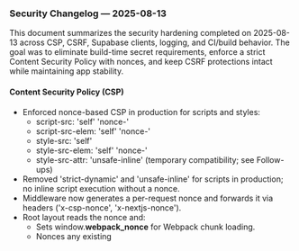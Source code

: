 ### Security Changelog — 2025-08-13

This document summarizes the security hardening completed on 2025-08-13 across CSP, CSRF, Supabase clients, logging, and CI/build behavior. The goal was to eliminate build-time secret requirements, enforce a strict Content Security Policy with nonces, and keep CSRF protections intact while maintaining app stability.

#### Content Security Policy (CSP)

- Enforced nonce-based CSP in production for scripts and styles:
  - script-src: 'self' 'nonce-<nonce>'
  - script-src-elem: 'self' 'nonce-<nonce>'
  - style-src: 'self'
  - style-src-elem: 'self' 'nonce-<nonce>'
  - style-src-attr: 'unsafe-inline' (temporary compatibility; see Follow-ups)
- Removed 'strict-dynamic' and 'unsafe-inline' for scripts in production; no inline script execution without a nonce.
- Middleware now generates a per-request nonce and forwards it via headers ('x-csp-nonce', 'x-nextjs-nonce').
- Root layout reads the nonce and:
  - Sets window.**webpack_nonce** for Webpack chunk loading.
  - Nonces any existing <style> tags and auto-nonces future style elements (client-side), preventing style CSP violations from libraries that inject styles at runtime.
- Development-mode allowances (do not apply to prod):
  - Scripts: 'unsafe-eval' allowed for Next.js HMR/react-refresh.
  - Styles: no nonce requirement for style elements to avoid HMR/style injection conflicts.

Files impacted:

- src/middleware.ts
- src/app/layout.tsx

Risk/Impact:

- Inline scripts remain blocked unless they carry the nonce. Host-based allowlisting is kept minimal.
- style-src-attr 'unsafe-inline' is permitted in production to avoid breaking framework and library style attributes. This does not allow script execution and can be revisited after an audit of inline style usage.

Follow-ups:

- Audit components for inline style attributes and remove where possible; once complete, change style-src-attr to 'none'.
- Add Playwright checks asserting CSP headers and successful page hydration.

#### CSRF Protections

- Existing protections retained; no relaxation:
  - Double-submit cookie issuance for safe requests (csrf + csrf_sig) in middleware.
  - Enforcement for unsafe methods (POST/PUT/PATCH/DELETE) with HMAC verification on the signed token.
  - CORS and rate-limit logic unaffected by CSP changes.

Files referenced:

- src/middleware.ts

#### Supabase Clients (Least-Privilege and Build Safety)

- Service-role (admin) client hardening:
  - Initialize only when both NEXT_PUBLIC_SUPABASE_URL and SUPABASE_SECRET_KEY are present and NODE_ENV !== 'test'.
  - Guarded allow-list of tables for writes: raw_events, interactions, ai_insights, embeddings.
  - In tests, admin helpers no-op and return empty results.
  - If admin client unavailable at runtime, guarded helpers warn and throw 'admin_client_unavailable' instead of failing at import time.

  File: src/server/db/supabase-admin.ts

- RLS (publishable) server client usage:
  - Switched server-side auth flows to use the publishable (anon) key instead of the service-role secret.
  - Avoided importing env validation at module load; read process.env lazily in request handlers.

  Files:
  - src/server/auth/user.ts
  - src/app/auth/signin/google/route.ts
  - src/server/supabase.ts

#### Logging and Build-Time Behavior

- Logging initialization no longer imports full env validation at module load; uses process.env['NODE_ENV'] to set levels/streams.

  File: src/server/log.ts

- Eliminated build-time secret requirements that previously broke Next.js “collect page data”:
  - Deferring admin client and Supabase SSR client initialization until runtime.
  - This ensures CI builds do not require SUPABASE_SECRET_KEY or other secrets present at compile time.

#### Test/CI Status

- Unit tests, integration tests, and Playwright E2E all pass locally and in CI after the changes.
- Verified that production and preview deployments load with the new CSP and perform OAuth redirects correctly.

#### Summary of Security Posture Changes

- Strict, nonce-based CSP in production for scripts and styles.
- Service-role usage reduced to controlled, allow-listed writes and deferred initialization.
- RLS-aware clients use publishable key paths; no exposure of service-role to user-facing flows.
- CSRF protections preserved; CORS and rate limits unchanged.
- Build pipeline decoupled from secrets; fewer opportunities for secret leakage and build failures.
